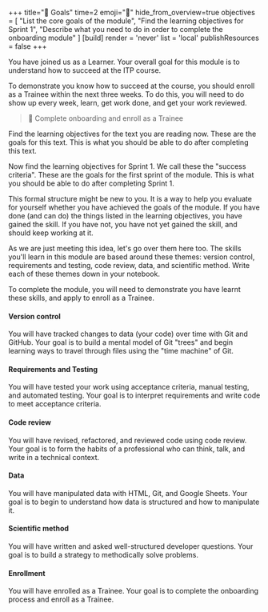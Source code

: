 +++
title="🎯 Goals"
time=2
emoji="🎯"
hide_from_overview=true
objectives = [
  "List the core goals of the module",
  "Find the learning objectives for Sprint 1",
  "Describe what you need to do in order to complete the onboarding module"
]
[build]
  render = 'never'
  list = 'local'
  publishResources = false
+++

You have joined us as a Learner. Your overall goal for this module is to understand how to succeed at the ITP course.

To demonstrate you know how to succeed at the course, you should enroll as a Trainee within the next three weeks. To do this, you will need to do show up every week, learn, get work done, and get your work reviewed.

> 🎯 Complete onboarding and enroll as a Trainee

Find the learning objectives for the text you are reading now. These are the goals for this text. This is what you should be able to do after completing this text.

Now find the learning objectives for Sprint 1. We call these the "success criteria". These are the goals for the first sprint of the module. This is what you should be able to do after completing Sprint 1.

This formal structure might be new to you. It is a way to help you evaluate for yourself whether you have achieved the goals of the module. If you have done (and can do) the things listed in the learning objectives, you have gained the skill. If you have not, you have not yet gained the skill, and should keep working at it.

As we are just meeting this idea, let's go over them here too. The skills you'll learn in this module are based around these themes: version control, requirements and testing, code review, data, and scientific method. Write each of these themes down in your notebook.

To complete the module, you will need to demonstrate you have learnt these skills, and apply to enroll as a Trainee.

#### Version control

You will have tracked changes to data (your code) over time with Git and GitHub. Your goal is to build a mental model of Git "trees" and begin learning ways to travel through files using the "time machine" of Git.

#### Requirements and Testing

You will have tested your work using acceptance criteria, manual testing, and automated testing. Your goal is to interpret requirements and write code to meet acceptance criteria.

#### Code review

You will have revised, refactored, and reviewed code using code review. Your goal is to form the habits of a professional who can think, talk, and write in a technical context.

#### Data

You will have manipulated data with HTML, Git, and Google Sheets. Your goal is to begin to understand how data is structured and how to manipulate it.

#### Scientific method

You will have written and asked well-structured developer questions. Your goal is to build a strategy to methodically solve problems.

#### Enrollment

You will have enrolled as a Trainee. Your goal is to complete the onboarding process and enroll as a Trainee.
